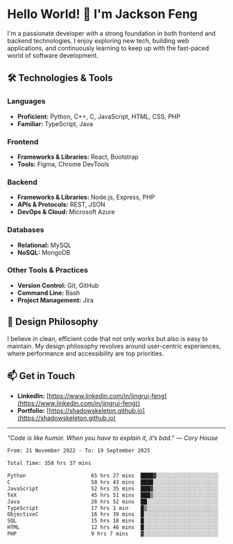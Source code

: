 # Hello World! 👋 I'm Jackson Feng

I'm a passionate developer with a strong foundation in both frontend and backend technologies. I enjoy exploring new tech, building web applications, and continuously learning to keep up with the fast-paced world of software development.

## 🛠 Technologies & Tools

### Languages
- **Proficient:** Python, C++, C, JavaScript, HTML, CSS, PHP
- **Familiar:** TypeScript, Java

### Frontend
- **Frameworks & Libraries:** React, Bootstrap
- **Tools:** Figma, Chrome DevTools

### Backend
- **Frameworks & Libraries:** Node.js, Express, PHP
- **APIs & Protocols:** REST, JSON
- **DevOps & Cloud:** Microsoft Azure

### Databases
- **Relational:** MySQL
- **NoSQL:** MongoDB

### Other Tools & Practices
- **Version Control:** Git, GitHub
- **Command Line:** Bash
- **Project Management:** Jira


## 🎨 Design Philosophy

I believe in clean, efficient code that not only works but also is easy to maintain. My design philosophy revolves around user-centric experiences, where performance and accessibility are top priorities.

## 📫 Get in Touch

- **LinkedIn:** [https://www.linkedin.com/in/jingrui-feng](https://www.linkedin.com/in/jingrui-feng))
- **Portfolio:** [https://shadowskeleton.github.io](https://shadowskeleton.github.io)

---

*“Code is like humor. When you have to explain it, it’s bad.” — Cory House*



<!--START_SECTION:waka-->

```txt
From: 21 November 2022 - To: 19 September 2025

Total Time: 358 hrs 37 mins

Python                     65 hrs 27 mins  ████▓░░░░░░░░░░░░░░░░░░░░   18.25 %
C                          58 hrs 43 mins  ████░░░░░░░░░░░░░░░░░░░░░   16.38 %
JavaScript                 52 hrs 35 mins  ███▓░░░░░░░░░░░░░░░░░░░░░   14.67 %
TeX                        45 hrs 51 mins  ███▒░░░░░░░░░░░░░░░░░░░░░   12.79 %
Java                       26 hrs 52 mins  ██░░░░░░░░░░░░░░░░░░░░░░░   07.50 %
TypeScript                 17 hrs 1 min    █▒░░░░░░░░░░░░░░░░░░░░░░░   04.75 %
ObjectiveC                 16 hrs 39 mins  █░░░░░░░░░░░░░░░░░░░░░░░░   04.64 %
SQL                        15 hrs 18 mins  █░░░░░░░░░░░░░░░░░░░░░░░░   04.27 %
HTML                       12 hrs 46 mins  █░░░░░░░░░░░░░░░░░░░░░░░░   03.56 %
PHP                        9 hrs 7 mins    ▓░░░░░░░░░░░░░░░░░░░░░░░░   02.55 %
```

<!--END_SECTION:waka-->

